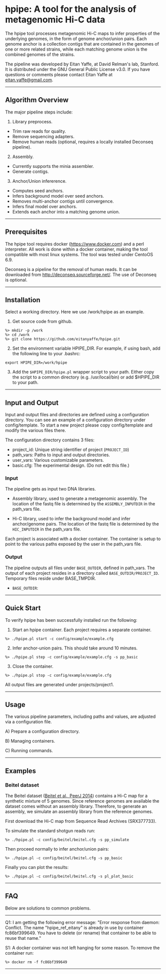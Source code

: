 # hpipe: A tool for the analysis of metagenomic Hi-C data

The hpipe tool processes metagenomic Hi-C maps to infer properties of the
underlying genomes, in the form of genome anchor/union pairs. Each genome 
anchor is a collection contigs that are contained in the genomes of one 
or more related strains, while each matching genome union is the combined 
genomes of the strains. 
 
The pipeline was developed by Eitan Yaffe, at David Relman's lab, Stanford. 
It is distributed under the GNU General Public License v3.0. If you have
questions or comments please contact Eitan Yaffe at eitan.yaffe@gmail.com.

--------------------------------------------------------------------------------
## Algorithm Overview

The major pipeline steps include:

1. Library preprocess.
  * Trim raw reads for quality.
  * Remove sequencing adapters.
  * Remove human reads (optional, requires a locally installed Deconseq pipeline).

2. Assembly. 
  * Currently supports the minia assembler.
  * Generate contigs.

3. Anchor/Union infererence.
  * Computes seed anchors.
  * Infers background model over seed anchors.
  * Removes multi-anchor contigs until convergence.
  * Infers final model over anchors.
  * Extends each anchor into a matching genome union. 

--------------------------------------------------------------------------------
## Prerequisites

The hpipe tool requires docker (https://www.docker.com) and a perl interpreter. 
All work is done within a docker container, making the tool compatible with most 
linux systems. The tool was tested under CentoOS 6.9.

Deconseq is a pipeline for the removal of human reads. It can be downloaded 
from http://deconseq.sourceforge.net/. The use of Deconseq is optional.

--------------------------------------------------------------------------------
## Installation

Select a working directory. Here we use /work/hpipe as an example.

1. Get source code from github. 
```
%> mkdir -p /work
%> cd /work
%> git clone https://github.com/eitanyaffe/hpipe.git
```

2. Set the environment variable HPIPE_DIR. For example, if using bash, add 
the following line to your .bashrc:
```
export HPIPE_DIR=/work/hpipe
```

3. Add the `$HPIPE_DIR/hpipe.pl` wrapper script to your path. Either copy the
script to a common directory (e.g. /usr/local/bin) or add $HPIPE_DIR to your
path.

--------------------------------------------------------------------------------
## Input and Output

Input and output files and directories are defined using a configuration directory.
You can see an example of a configuration directory under config/template. To
start a new project please copy config/template and modify the various files there. 

The configuration directory contains 3 files:
* project_id: Unique string identifier of project (`PROJECT_ID`)
* path_vars: Paths to input and output directories.
* user_vars: Various customizable parameters.
* basic.cfg: The experimental design. (Do not edit this file.)

### Input

The pipeline gets as input two DNA libraries. 

* Assembly library, used to generate a metagenomic assembly. The location of the 
fastq file is determined by the `ASSEMBLY_INPUTDIR` in the path_vars file.

* Hi-C library, used to infer the background model and infer anchor/genome 
pairs. The location of the fastq file is determined by the `HIC_INPUTDIR` in 
the path_vars file.

Each project is associated with a docker container. The container is setup
to point to the various paths exposed by the user in the path_vars file.

### Output

The pipeline outputs all files under `BASE_OUTDIR`, defined in path_vars.
The output of each project resides in a directory called `BASE_OUTDIR/PROJECT_ID`.
Temporary files reside under BASE_TMPDIR.

* `BASE_OUTDIR`: 

--------------------------------------------------------------------------------
## Quick Start

To verify hpipe has been successfully installed run the following:

1. Start an hpipe container. Each project requires a separate container.
```
%> ./hpipe.pl start -c config/example/example.cfg
```

2. Infer anchor-union pairs. This should take around 10 minutes.
```
%> ./hpipe.pl step -c config/example/example.cfg -s pp_basic
```

3. Close the container.
```
%> ./hpipe.pl stop -c config/example/example.cfg
```

All output files are generated under projects/project1.

--------------------------------------------------------------------------------
## Usage

The various pipeline parameters, including paths and values, are adjusted via
a configuration file. 

A) Prepare a configuration directory.

B) Managing containers.

C) Running commands.

--------------------------------------------------------------------------------
## Examples

### Beitel dataset

The Beitel dataset ([Beitel et al., PeerJ 2014](https://peerj.com/articles/415/)) contains
a Hi-C map for a synthetic mixture of 5 genomes. Since reference genomes are 
available the dataset comes without an assembly library. Therefore, to generate
an assembly, we simulate an assembly library from the reference genomes.

First download the Hi-C map from Sequence Read Archives (SRX377733).

To simulate the standard shotgun reads run:
```
%> ./hpipe.pl -c config/beitel/beitel.cfg -s pp_simulate
```

Then proceed normally to infer anchor/union pairs:
```
%> ./hpipe.pl -c config/beitel/beitel.cfg -s pp_basic
```

Finally you can plot the results:
```
%> ./hpipe.pl -c config/beitel/beitel.cfg -s pl_plot_basic
```

--------------------------------------------------------------------------------
## FAQ

Below are solutions to common problems.

--------------------------------------------------------------------------------


Q1: I am getting the following error message:
"Error response from daemon: Conflict. The name "hpipe_ref_eitany" is already 
in use by container fc86bf399649. You have to delete (or rename) that container 
to be able to reuse that name."

S1: A docker container was not left hanging for some reason. To remove the 
container run:
```
%> docker rm -f fc86bf399649
```

--------------------------------------------------------------------------------

